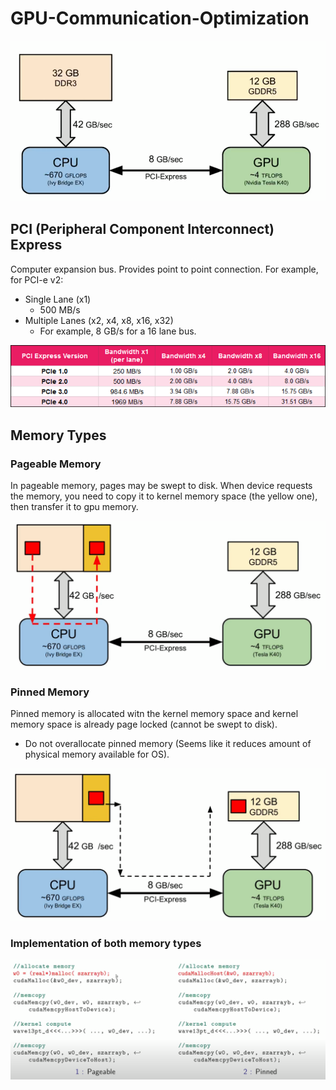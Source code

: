 # GPU-Communication-Optimization

![Impact](figures/impact.png)

## PCI (Peripheral Component Interconnect) Express

Computer expansion bus. Provides point to point connection. For example, for PCI-e v2:

- Single Lane (x1)
  - 500 MB/s
- Multiple Lanes (x2, x4, x8, x16, x32)
  - For example, 8 GB/s for a 16 lane bus.

![PCI-Express-Versions](figures/pcie_versions.png)

## Memory Types 
### Pageable Memory

In pageable memory, pages may be swept to disk. When device requests the memory, you need to copy it to kernel memory space (the yellow one), then transfer it to gpu memory.

![Pageable](figures/pageable.png)

### Pinned Memory
Pinned memory is allocated witn the kernel memory space and kernel memory space is already page locked (cannot be swept to disk). 

* Do not overallocate pinned memory (Seems like it reduces amount of physical memory available for OS).  

![Pinned](figures/pinned.png)

### Implementation of both memory types

![Programming](figures/coding_memory.png)

